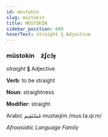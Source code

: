 ```yaml
---
id: müstokin
slug: müstokin
title: MÜSTOKİN
sidebar_position: 699
hoverText: straight § Adjective
---
```


### müstokin&emsp;<span kind="abugida">ƶ́ʄcɔ̃ɟ</span>

*straight* **§** Adjective

**Verb**: to be straight

**Noun**: straightness

**Modifier**: straight

Arabic مُسْتَقِيم mustaqīm /mus.ta.qiːm/

*Afroasiatic Language Family*